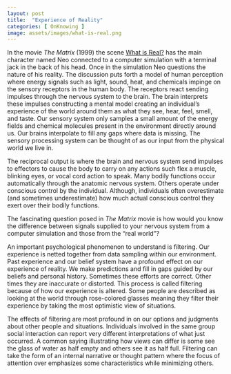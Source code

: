 ```yaml
---
layout: post
title:  "Experience of Reality"
categories: [ OnKnowing ]
image: assets/images/what-is-real.png
---
```

In the movie *The Matrix* (1999) the scene [What is Real?](https://www.youtube.com/watch?v=VVro5wxqh4U) has the main character named Neo connected 
to a computer simulation with a terminal jack in the back of his head. Once in the simulation Neo questions the nature of his reality. The 
discussion puts forth a model of human perception where energy signals such as light, sound, heat, and chemicals impinge on the sensory receptors in 
the human body. The receptors react sending impulses through the nervous system to the brain. The brain interprets these impulses constructing a 
mental model creating an individual’s experience of the world around them as what they see, hear, feel, smell, and taste. Our sensory system only 
samples a small amount of the energy fields and chemical molecules present in the environment directly around us. Our brains interpolate to fill any 
gaps where data is missing. The sensory processing system can be thought of as our input from the physical world we live in.

The reciprocal output is where the brain and nervous system send impulses to effectors to cause the body to carry on any actions such flex a muscle, 
blinking eyes, or vocal cord action to speak. Many bodily functions occur automatically through the anatomic nervous system. Others operate under 
conscious control by the individual. Although, individuals often overestimate (and sometimes underestimate) how much actual conscious control they 
exert over their bodily functions.

The fascinating question posed in *The Matrix* movie is how would you know the difference between signals supplied to your nervous system from a 
computer simulation and those from the “real world”?

An important psychological phenomenon to understand is filtering. Our experience is netted together from data sampling within our environment. Past 
experience and our belief system have a profound effect on our experience of reality. We make predictions and fill in gaps guided by our beliefs and 
personal history. Sometimes these efforts are correct. Other times they are inaccurate or distorted. This process is called filtering because of how 
our experience is altered. Some people are described as looking at the world through rose-colored glasses meaning they filter their experience by 
taking the most optimistic view of situations.

The effects of filtering are most profound in on our options and judgments about other people and situations. Individuals involved in the same group 
social interaction can report very different interpretations of what just occurred. A common saying illustrating how views can differ is some see 
the glass of water as half empty and others see it as half full. Filtering can take the form of an internal narrative or thought pattern where the 
focus of attention over emphasizes some characteristics while minimizing others.